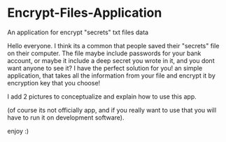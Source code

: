 # Encrypt-Files-Application
An application for encrypt "secrets" txt files data

Hello everyone.
I think its a common that people saved their "secrets" file on their computer.
The file maybe include passwords for your bank account, 
or maybe it include a deep secret you wrote in it, and you dont want anyone to see it?
I have the perfect solution for you!
an simple application, that takes all the information from your file and encrypt it by encryption key that you choose!

I add 2 pictures to conceptualize and explain how to use this app.

(of course its not officially app, and if you really want to use that you will have to run it on development software).

enjoy :)
